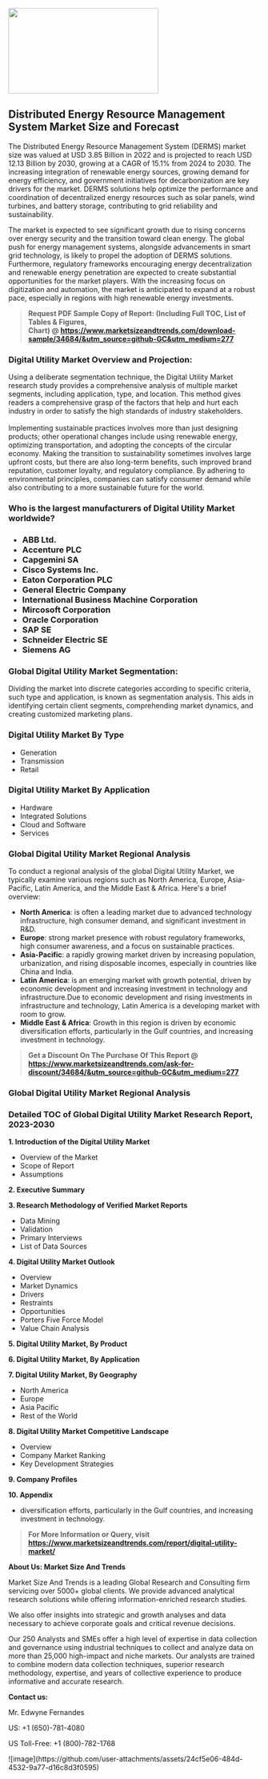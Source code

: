 <p><img class="alignnone size-medium wp-image-20088" src="https://ffe5etoiles.com/wp-content/uploads/2024/12/MST1-300x171.png" alt="" width="300" height="171" /></p><h2>Distributed Energy Resource Management System Market Size and Forecast</h2><p>The Distributed Energy Resource Management System (DERMS) market size was valued at USD 3.85 Billion in 2022 and is projected to reach USD 12.13 Billion by 2030, growing at a CAGR of 15.1% from 2024 to 2030. The increasing integration of renewable energy sources, growing demand for energy efficiency, and government initiatives for decarbonization are key drivers for the market. DERMS solutions help optimize the performance and coordination of decentralized energy resources such as solar panels, wind turbines, and battery storage, contributing to grid reliability and sustainability.</p><p>The market is expected to see significant growth due to rising concerns over energy security and the transition toward clean energy. The global push for energy management systems, alongside advancements in smart grid technology, is likely to propel the adoption of DERMS solutions. Furthermore, regulatory frameworks encouraging energy decentralization and renewable energy penetration are expected to create substantial opportunities for the market players. With the increasing focus on digitization and automation, the market is anticipated to expand at a robust pace, especially in regions with high renewable energy investments.</p></p><blockquote id="" class=""><strong>Request PDF Sample Copy of Report: (Including Full TOC, List of Tables &amp; Figures, Chart)&nbsp;@&nbsp;<strong><a href="https://www.marketsizeandtrends.com/download-sample/34684/&utm_source=github-GC&utm_medium=277" target="_blank">https://www.marketsizeandtrends.com/download-sample/34684/&utm_source=github-GC&utm_medium=277</a></strong></strong></blockquote><h3 id="" class="">Digital Utility Market&nbsp;Overview and Projection:</h3><p id="" class="">Using a deliberate segmentation technique, the Digital Utility Market research study provides a comprehensive analysis of multiple market segments, including application, type, and location. This method gives readers a comprehensive grasp of the factors that help and hurt each industry in order to satisfy the high standards of industry stakeholders. <br /> <br />Implementing sustainable practices involves more than just designing products; other operational changes include using renewable energy, optimizing transportation, and adopting the concepts of the circular economy. Making the transition to sustainability sometimes involves large upfront costs, but there are also long-term benefits, such improved brand reputation, customer loyalty, and regulatory compliance. By adhering to environmental principles, companies can satisfy consumer demand while also contributing to a more sustainable future for the world.</p><h3 id="" class="">Who is the largest manufacturers of&nbsp;Digital Utility Market worldwide?</h3><h3 class=""><p><ul><li>ABB Ltd. </li><li> Accenture PLC </li><li> Capgemini SA </li><li> Cisco Systems Inc. </li><li> Eaton Corporation PLC </li><li> General Electric Company </li><li> International Business Machine Corporation </li><li> Mircosoft Corporation </li><li> Oracle Corporation </li><li> SAP SE </li><li> Schneider Electric SE </li><li> Siemens AG</li></ul></p></h3><h3 id="" class="">Global&nbsp;Digital Utility Market Segmentation:</h3><p id="" class="">Dividing the market into discrete categories according to specific criteria, such type and application, is known as segmentation analysis. This aids in identifying certain client segments, comprehending market dynamics, and creating customized marketing plans.</p><h3 id="" class="">Digital Utility Market&nbsp;By Type</h3><p><p><ul><li>Generation </li><li> Transmission </li><li> Retail</p></li></ul></p></p><h3 id="" class="">Digital Utility Market&nbsp;By Application</h3><p class=""><p><ul><li>Hardware </li><li> Integrated Solutions </li><li> Cloud and Software </li><li> Services</li></ul></p></p><h3 id="" class="">Global Digital Utility Market Regional Analysis</h3><p id="" class="">To conduct a regional analysis of the global Digital Utility Market, we typically examine various regions such as North America, Europe, Asia-Pacific, Latin America, and the Middle East &amp; Africa. Here's a brief overview:</p><ul><li><strong>North America</strong>: is often a leading market due to advanced technology infrastructure, high consumer demand, and significant investment in R&amp;D.</li><li><strong>Europe</strong>: strong market presence with robust regulatory frameworks, high consumer awareness, and a focus on sustainable practices.</li><li><strong>Asia-Pacific</strong>: a rapidly growing market driven by increasing population, urbanization, and rising disposable incomes, especially in countries like China and India.</li><li><strong>Latin America</strong>: is an emerging market with growth potential, driven by economic development and increasing investment in technology and infrastructure.Due to economic development and rising investments in infrastructure and technology, Latin America is a developing market with room to grow.</li><li><strong>Middle East &amp; Africa</strong>: Growth in this region is driven by economic diversification efforts, particularly in the Gulf countries, and increasing investment in technology.</li></ul><blockquote id="" class=""><strong>Get a Discount On The Purchase Of This Report @ <strong><a href="https://www.marketsizeandtrends.com/ask-for-discount/34684/&utm_source=github-GC&utm_medium=277" target="_blank">https://www.marketsizeandtrends.com/ask-for-discount/34684/&utm_source=github-GC&utm_medium=277</a></strong></strong></blockquote><h3 id="" class="">Global Digital Utility Market Regional Analysis</h3><h3 id="" class="">Detailed TOC of Global Digital Utility Market Research Report, 2023-2030</h3><p id="" class=""><strong>1. Introduction of the Digital Utility Market</strong></p><ul><li>Overview of the Market</li><li>Scope of Report</li><li>Assumptions</li></ul><p id="" class=""><strong>2. Executive Summary</strong></p><p id="" class=""><strong>3. Research Methodology of Verified Market Reports</strong></p><ul><li>Data Mining</li><li>Validation</li><li>Primary Interviews</li><li>List of Data Sources</li></ul><p id="" class=""><strong>4. Digital Utility Market Outlook</strong></p><ul><li>Overview</li><li>Market Dynamics</li><li>Drivers</li><li>Restraints</li><li>Opportunities</li><li>Porters Five Force Model</li><li>Value Chain Analysis</li></ul><p id="" class=""><strong>5. Digital Utility Market, By Product</strong></p><p id="" class=""><strong>6. Digital Utility Market, By Application</strong></p><p id="" class=""><strong>7. Digital Utility Market, By Geography</strong></p><ul><li>North America</li><li>Europe</li><li>Asia Pacific</li><li>Rest of the World</li></ul><p id="" class=""><strong>8. Digital Utility Market Competitive Landscape</strong></p><ul><li>Overview</li><li>Company Market Ranking</li><li>Key Development Strategies</li></ul><p id="" class=""><strong>9. Company Profiles</strong></p><p id="" class=""><strong>10. Appendix</strong></p><ul><li>diversification efforts, particularly in the Gulf countries, and increasing investment in technology.</li></ul><blockquote id="" class=""><strong>For More Information or Query, visit <strong><strong><a href="https://www.marketsizeandtrends.com/report/digital-utility-market/" target="_blank">https://www.marketsizeandtrends.com/report/digital-utility-market/</a></strong></strong></strong></blockquote><p id="" class=""><strong>About Us: Market Size And Trends</strong></p><p id="" class="">Market Size And Trends is a leading Global Research and Consulting firm servicing over 5000+ global clients. We provide advanced analytical research solutions while offering information-enriched research studies.</p><p id="" class="">We also offer insights into strategic and growth analyses and data necessary to achieve corporate goals and critical revenue decisions.</p><p id="" class="">Our 250 Analysts and SMEs offer a high level of expertise in data collection and governance using industrial techniques to collect and analyze data on more than 25,000 high-impact and niche markets. Our analysts are trained to combine modern data collection techniques, superior research methodology, expertise, and years of collective experience to produce informative and accurate research.</p><p id="" class=""><strong>Contact us:</strong></p><p id="" class="">Mr. Edwyne Fernandes</p><p id="" class="">US: +1 (650)-781-4080</p><p id="" class="">US Toll-Free: +1 (800)-782-1768</p>
![image](https://github.com/user-attachments/assets/24cf5e06-484d-4532-9a77-d16c8d3f0595)
